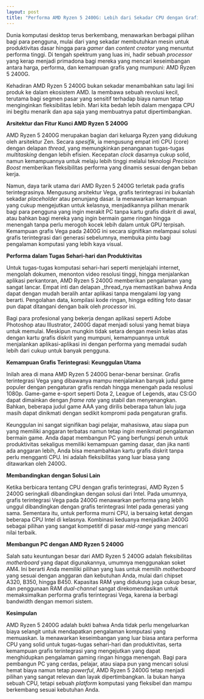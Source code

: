 ```yaml
---
layout: post
title: "Performa AMD Ryzen 5 2400G: Lebih dari Sekadar CPU dengan Grafis Terintegrasi"
---
```


Dunia komputasi desktop terus berkembang, menawarkan berbagai pilihan bagi para pengguna, mulai dari yang sekadar membutuhkan mesin untuk produktivitas dasar hingga para _gamer_ dan _content creator_ yang menuntut performa tinggi. Di tengah spektrum yang luas ini, hadir sebuah _processor_ yang kerap menjadi primadona bagi mereka yang mencari keseimbangan antara harga, performa, dan kemampuan grafis yang mumpuni: AMD Ryzen 5 2400G.

Kehadiran AMD Ryzen 5 2400G bukan sekadar menambahkan satu lagi lini produk ke dalam ekosistem AMD. Ia membawa sebuah revolusi kecil, terutama bagi segmen pasar yang sensitif terhadap biaya namun tetap menginginkan fleksibilitas lebih. Mari kita bedah lebih dalam mengapa CPU ini begitu menarik dan apa saja yang membuatnya patut dipertimbangkan.

**Arsitektur dan Fitur Kunci AMD Ryzen 5 2400G**

AMD Ryzen 5 2400G merupakan bagian dari keluarga Ryzen yang didukung oleh arsitektur Zen. Secara _spesifik_, ia mengusung empat inti CPU (core) dengan delapan _thread_, yang memungkinkan penanganan tugas-tugas _multitasking_ dengan lebih efisien. Kecepatan _clock_ dasarnya cukup solid, namun kemampuannya untuk melaju lebih tinggi melalui teknologi _Precision Boost_ memberikan fleksibilitas performa yang dinamis sesuai dengan beban kerja.

Namun, daya tarik utama dari AMD Ryzen 5 2400G terletak pada grafis terintegrasinya. Mengusung arsitektur Vega, grafis terintegrasi ini bukanlah sekadar _placeholder_ atau penunjang dasar. Ia menawarkan kemampuan yang cukup mengejutkan untuk kelasnya, menjadikannya pilihan menarik bagi para pengguna yang ingin merakit PC tanpa kartu grafis diskrit di awal, atau bahkan bagi mereka yang ingin bermain game ringan hingga menengah tanpa perlu merogoh kocek lebih dalam untuk GPU terpisah. Kemampuan grafis Vega pada 2400G ini secara signifikan melampaui solusi grafis terintegrasi dari generasi sebelumnya, membuka pintu bagi pengalaman komputasi yang lebih kaya visual.

**Performa dalam Tugas Sehari-hari dan Produktivitas**

Untuk tugas-tugas komputasi sehari-hari seperti menjelajahi internet, mengolah dokumen, menonton video resolusi tinggi, hingga menjalankan aplikasi perkantoran, AMD Ryzen 5 2400G memberikan pengalaman yang sangat lancar. Empat inti dan delapan _thread_nya memastikan bahwa Anda dapat dengan mudah beralih antar aplikasi tanpa mengalami _lag_ yang berarti. Pengolahan data, kompilasi kode ringan, hingga editing foto dasar pun dapat ditangani dengan baik oleh _processor_ ini.

Bagi para profesional yang bekerja dengan aplikasi seperti Adobe Photoshop atau Illustrator, 2400G dapat menjadi solusi yang hemat biaya untuk memulai. Meskipun mungkin tidak setara dengan mesin kelas atas dengan kartu grafis diskrit yang mumpuni, kemampuannya untuk menjalankan aplikasi-aplikasi ini dengan performa yang memadai sudah lebih dari cukup untuk banyak pengguna.

**Kemampuan Grafis Terintegrasi: Keunggulan Utama**

Inilah area di mana AMD Ryzen 5 2400G benar-benar bersinar. Grafis terintegrasi Vega yang dibawanya mampu menjalankan banyak judul game populer dengan pengaturan grafis rendah hingga menengah pada resolusi 1080p. Game-game e-sport seperti Dota 2, League of Legends, atau CS:GO dapat dimainkan dengan _frame rate_ yang stabil dan menyenangkan. Bahkan, beberapa judul game AAA yang dirilis beberapa tahun lalu juga masih dapat dinikmati dengan sedikit kompromi pada pengaturan grafis.

Keunggulan ini sangat signifikan bagi pelajar, mahasiswa, atau siapa pun yang memiliki anggaran terbatas namun tetap ingin menikmati pengalaman bermain game. Anda dapat membangun PC yang berfungsi penuh untuk produktivitas sekaligus memiliki kemampuan gaming dasar, dan jika nanti ada anggaran lebih, Anda bisa menambahkan kartu grafis diskrit tanpa perlu mengganti CPU. Ini adalah fleksibilitas yang luar biasa yang ditawarkan oleh 2400G.

**Membandingkan dengan Solusi Lain**

Ketika berbicara tentang CPU dengan grafis terintegrasi, AMD Ryzen 5 2400G seringkali dibandingkan dengan solusi dari Intel. Pada umumnya, grafis terintegrasi Vega pada 2400G menawarkan performa yang lebih unggul dibandingkan dengan grafis terintegrasi Intel pada generasi yang sama. Sementara itu, untuk performa murni CPU, ia bersaing ketat dengan beberapa CPU Intel di kelasnya. Kombinasi keduanya menjadikan 2400G sebagai pilihan yang sangat kompetitif di pasar _mid-range_ yang mencari nilai terbaik.

**Membangun PC dengan AMD Ryzen 5 2400G**

Salah satu keuntungan besar dari AMD Ryzen 5 2400G adalah fleksibilitas _motherboard_ yang dapat digunakannya, umumnya menggunakan soket AM4. Ini berarti Anda memiliki pilihan yang luas untuk memilih _motherboard_ yang sesuai dengan anggaran dan kebutuhan Anda, mulai dari chipset A320, B350, hingga B450. Kapasitas RAM yang didukung juga cukup besar, dan penggunaan RAM _dual-channel_ sangat direkomendasikan untuk memaksimalkan performa grafis terintegrasi Vega, karena ia berbagi bandwidth dengan memori sistem.

**Kesimpulan**

AMD Ryzen 5 2400G adalah bukti bahwa Anda tidak perlu mengeluarkan biaya selangit untuk mendapatkan pengalaman komputasi yang memuaskan. Ia menawarkan keseimbangan yang luar biasa antara performa CPU yang solid untuk tugas-tugas sehari-hari dan produktivitas, serta kemampuan grafis terintegrasi yang mengejutkan yang dapat menghidupkan pengalaman gaming ringan hingga menengah. Bagi para pembangun PC yang cerdas, pelajar, atau siapa pun yang mencari solusi hemat biaya namun tetap _powerful_, AMD Ryzen 5 2400G tetap menjadi pilihan yang sangat relevan dan layak dipertimbangkan. Ia bukan hanya sebuah CPU, tetapi sebuah _platform_ komputasi yang fleksibel dan mampu berkembang sesuai kebutuhan Anda.
